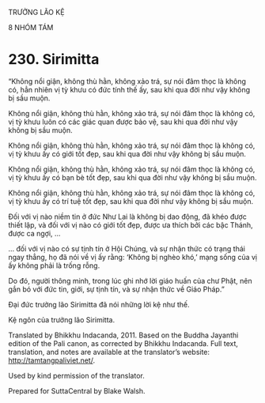 TRƯỞNG LÃO KỆ

8 NHÓM TÁM

# 230\. Sirimitta

“Không nổi giận, không thù hằn, không xảo trá, sự nói đâm thọc là không có, hẳn nhiên vị tỳ khưu có đức tính thế ấy, sau khi qua đời như vậy không bị sầu muộn.

Không nổi giận, không thù hằn, không xảo trá, sự nói đâm thọc là không có, vị tỳ khưu luôn có các giác quan được bảo vệ, sau khi qua đời như vậy không bị sầu muộn.

Không nổi giận, không thù hằn, không xảo trá, sự nói đâm thọc là không có, vị tỳ khưu ấy có giới tốt đẹp, sau khi qua đời như vậy không bị sầu muộn.

Không nổi giận, không thù hằn, không xảo trá, sự nói đâm thọc là không có, vị tỳ khưu ấy có bạn bè tốt đẹp, sau khi qua đời như vậy không bị sầu muộn.

Không nổi giận, không thù hằn, không xảo trá, sự nói đâm thọc là không có, vị tỳ khưu ấy có trí tuệ tốt đẹp, sau khi qua đời như vậy không bị sầu muộn.

Đối với vị nào niềm tin ở đức Như Lai là không bị dao động, đã khéo được thiết lập, và đối với vị nào có giới tốt đẹp, được ưa thích bởi các bậc Thánh, được ca ngợi, …

… đối với vị nào có sự tịnh tín ở Hội Chúng, và sự nhận thức có trạng thái ngay thẳng, họ đã nói về vị ấy rằng: ‘Không bị nghèo khó,’ mạng sống của vị ấy không phải là trống rỗng.

Do đó, người thông minh, trong lúc ghi nhớ lời giáo huấn của chư Phật, nên gắn bó với đức tin, giới, sự tịnh tín, và sự nhận thức về Giáo Pháp.”

Đại đức trưởng lão Sirimitta đã nói những lời kệ như thế.

Kệ ngôn của trưởng lão Sirimitta.

Translated by Bhikkhu Indacanda, 2011. Based on the Buddha Jayanthi edition of the Pali canon, as corrected by Bhikkhu Indacanda. Full text, translation, and notes are available at the translator’s website: http://tamtangpaliviet.net/.

Used by kind permission of the translator.

Prepared for SuttaCentral by Blake Walsh.